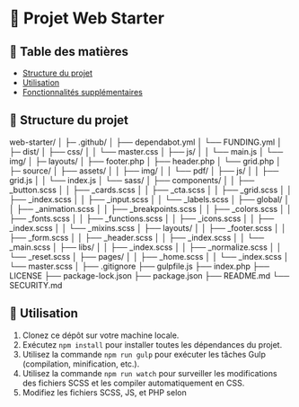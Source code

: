 # :open_file_folder: Projet Web Starter

## :bookmark_tabs: Table des matières

- [Structure du projet](#structure-du-projet)
- [Utilisation](#utilisation)
- [Fonctionnalités supplémentaires](#fonctionnalités-supplémentaires)

## :file_folder: Structure du projet

web-starter/
│
├─ .github/
│   ├── dependabot.yml
│   └── FUNDING.yml
│
├─ dist/
│   ├── css/
│   │   └── master.css
│   ├── js/
│   │   └── main.js
│   └── img/
│
├─ layouts/
│   ├── footer.php
│   ├── header.php
│   └── grid.php
│
├─ source/
│   ├── assets/
│   │   ├── img/
│   │   └── pdf/
│   ├── js/
│   │   ├── grid.js
│   │   └── index.js
│   └── sass/
│       ├── components/
│       │   ├── _button.scss
│       │   ├── _cards.scss
│       │   ├── _cta.scss
│       │   ├── _grid.scss
│       │   ├── _index.scss
│       │   ├── _input.scss
│       │   └── _labels.scss
│       ├── global/
│       │   ├── _animation.scss
│       │   ├── _breakpoints.scss
│       │   ├── _colors.scss
│       │   ├── _fonts.scss
│       │   ├── _functions.scss
│       │   ├── _icons.scss
│       │   ├── _index.scss
│       │   └── _mixins.scss
│       ├── layouts/
│       │   ├── _footer.scss
│       │   ├── _form.scss
│       │   ├── _header.scss
│       │   ├── _index.scss
│       │   └── _main.scss
│       ├── libs/
│       │   ├── _index.scss
│       │   ├── _normalize.scss
│       │   └── _reset.scss
│       ├── pages/
│       │   ├── _home.scss
│       │   └── _index.scss
│       └── master.scss
│
├── .gitignore
├── gulpfile.js
├── index.php
├── LICENSE
├── package-lock.json
├── package.json
├── README.md
└── SECURITY.md


## :rocket: Utilisation

1. Clonez ce dépôt sur votre machine locale.
2. Exécutez `npm install` pour installer toutes les dépendances du projet.
3. Utilisez la commande `npm run gulp` pour exécuter les tâches Gulp (compilation, minification, etc.).
4. Utilisez la commande `npm run watch` pour surveiller les modifications des fichiers SCSS et les compiler automatiquement en CSS.
5. Modifiez les fichiers SCSS, JS, et PHP selon
